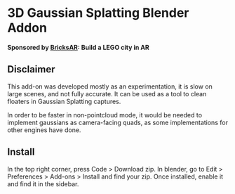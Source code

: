 # 3D Gaussian Splatting Blender Addon

**Sponsored by [BricksAR](https://www.bricksar.com): Build a LEGO city in AR**

## Disclaimer
This add-on was developed mostly as an experimentation, it is slow on large scenes, and not fully accurate. It can be used as a tool to clean floaters in Gaussian Splatting captures.

In order to be faster in non-pointcloud mode, it would be needed to implement gaussians as camera-facing quads, as some implementations for other engines have done.

## Install
In the top right corner, press Code > Download zip. In blender, go to Edit > Preferences > Add-ons > Install and find your zip. Once installed, enable it and find it in the sidebar.

